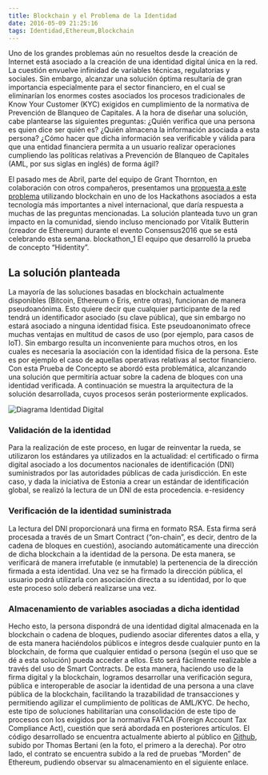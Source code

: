 ```yaml
---
title: Blockchain y el Problema de la Identidad
date: 2016-05-09 21:25:16
tags: Identidad,Ethereum,Blockchain
---
```


Uno de los grandes problemas aún no resueltos desde la creación de Internet está asociado a la creación de una identidad digital única en la red. La cuestión envuelve infinidad de variables técnicas, regulatorias y sociales. Sin embargo, alcanzar una solución óptima resultaría de gran importancia especialmente para el sector financiero, en el cual se eliminarían los enormes costes asociados los procesos tradicionales de Know Your Customer (KYC) exigidos en cumplimiento de la normativa de Prevención de Blanqueo de Capitales.
A la hora de diseñar una solución, cabe plantearse las siguientes preguntas:
¿Quién verifica que una persona es quien dice ser quién es?
¿Quién almacena la información asociada a esta persona?
¿Cómo hacer que dicha información sea verificable y válida para que una entidad financiera permita a un usuario realizar operaciones cumpliendo las políticas relativas a Prevención de Blanqueo de Capitales (AML, por sus siglas en inglés) de forma ágil?

El pasado mes de Abril, parte del equipo de Grant Thornton, en colaboración con otros compañeros, presentamos una [propuesta a este problema](https://github.com/oraclize/dapp-proof-of-identity.git) utilizando blockchain en uno de los Hackathons asociados a esta tecnología más importantes a nivel internacional, que daría respuesta a muchas de las preguntas mencionadas. La solución planteada tuvo un gran impacto en la comunidad, siendo incluso mencionado por Vitalik Butterin (creador de Ethereum) durante el evento Consensus2016 que se está celebrando esta semana.
blockathon_1
El equipo que desarrolló la prueba de concepto “Hidentity”.

## La solución planteada
La mayoría de las soluciones basadas en blockchain actualmente disponibles (Bitcoin, Ethereum o Eris, entre otras), funcionan de manera pseudoanónima. Esto quiere decir que cualquier participante de la red tendrá un identificador asociado (su clave pública), que sin embargo no estará asociado a ninguna identidad física.
Este pseudoanonimato ofrece muchas ventajas en multitud de casos de uso (por ejemplo, para casos de IoT). Sin embargo resulta un inconveniente para muchos otros, en los cuales es necesaria la asociación con la identidad física de la persona. Este es por ejemplo el caso de aquellas operativas relativas al sector financiero.
Con esta Prueba de Concepto se abordó esta problemática, alcanzando una solución que permitiría actuar sobre la cadena de bloques con una identidad verificada.
A continuación se muestra la arquitectura de la solución desarrollada, cuyos procesos  serán posteriormente explicados.

![Diagrama Identidad Digital](/images/id_architecture.png)

### Validación de la identidad
Para la realización de este proceso, en lugar de reinventar la rueda, se utilizaron los estándares ya utilizados en la actualidad: el certificado o firma digital asociado a los documentos nacionales de identificación (DNI) suministrados por las autoridades públicas de cada jurisdicción.
En este caso, y dada la iniciativa de Estonia a crear un estándar de identificación global, se realizó la lectura de un DNI de esta procedencia.
e-residency
### Verificación de la identidad suministrada
La lectura del DNI proporcionará una firma en formato RSA. Esta firma será procesada a través de un Smart Contract (“on-chain”, es decir, dentro de la cadena de bloques en cuestión), asociando automáticamente una dirección de dicha blockchain a la identidad de la persona. De esta manera, se verificará de manera irrefutable (e inmutable) la pertenencia de la dirección firmada a esta identidad.
Una vez se ha firmado la dirección pública, el usuario podrá utilizarla con asociación directa a su identidad, por lo que este proceso solo deberá realizarse una vez.

### Almacenamiento de variables asociadas a dicha identidad
Hecho esto, la persona dispondrá de una identidad digital almacenada en la blockchain o cadena de bloques, pudiendo asociar diferentes datos a ella, y de esta manera haciéndolos públicos e íntegros desde cualquier punto en la blockchain, de forma que cualquier entidad o persona (según el uso que se dé a esta solución) pueda acceder a ellos. Esto será fácilmente realizable a través del uso de Smart Contracts.
De esta manera, haciendo uso de la firma digital y la blockchain, logramos desarrollar una verificación segura, pública e interoperable de asociar la identidad de una persona a una clave pública de la blockchain, facilitando la trazabilidad de transacciones y permitiendo agilizar el cumplimiento de políticas de AML/KYC. De hecho, este tipo de soluciones habilitarían una consolidación de este tipo de procesos con los exigidos por la normativa FATCA (Foreign Account Tax Compliance Act), cuestión que será abordada en posteriores artículos.
El código desarrollado se encuentra actualmente abierto al público en [Github](https://github.com/oraclize/dapp-proof-of-identity.git), subido por Thomas Bertani (en la foto, el primero a la derecha). Por otro lado, el contrato se encuentra subido a la red de pruebas “Morden” de Ethereum, pudiendo observar su almacenamiento en el siguiente enlace.
